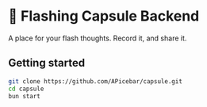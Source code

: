 # 💊 Flashing Capsule Backend

A place for your flash thoughts. Record it, and share it.

## Getting started

```bash
git clone https://github.com/APicebar/capsule.git
cd capsule
bun start
```